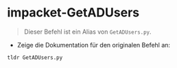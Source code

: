 # impacket-GetADUsers

> Dieser Befehl ist ein Alias von `GetADUsers.py`.

- Zeige die Dokumentation für den originalen Befehl an:

`tldr GetADUsers.py`
